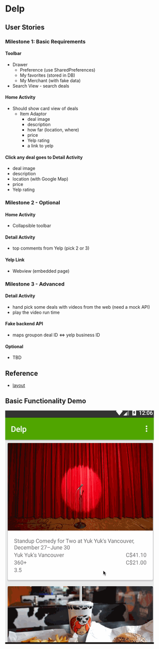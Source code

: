 # Delp

## User Stories

### Milestone 1: Basic Requirements

#### Toolbar
- Drawer
    - Preference (use SharedPreferences)
    - My favorites (stored in DB)
    - My Merchant (with fake data)
- Search View - search deals

#### Home Activity
- Should show card view of deals
    - Item Adaptor
        - deal image
        - description
        - how far (location, where)
        - price
        - Yelp rating
        - a link to yelp

#### Click any deal goes to Detail Activity
- deal image
- description
- location (with Google Map)
- price 
- Yelp rating

### Milestone 2 - Optional

#### Home Activity
- Collapsible toolbar

#### Detail Activity
- top comments from Yelp (pick 2 or 3)

#### Yelp Link
- Webview (embedded page)

### Milestone 3 - Advanced

#### Detail Activity
- hand pick some deals with videos from the web (need a mock API)
- play the video run time

#### Fake backend API
- maps groupon deal ID ⇔ yelp business ID

#### Optional
- TBD

## Reference
- [layout](https://view.ziteboard.com/shared/UqplhH967NIMflh8J6M)

## Basic Functionality Demo

![Demo](demo.gif)

